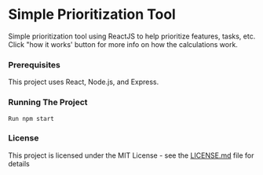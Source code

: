 # Simple Prioritization Tool

Simple prioritization tool using ReactJS to help prioritize features, tasks, etc. Click "how it works' button for more info on how the calculations work.

### Prerequisites

This project uses React, Node.js, and Express.

### Running The Project

``` 
Run npm start
```

### License

This project is licensed under the MIT License - see the [LICENSE.md](LICENSE.md) file for details
